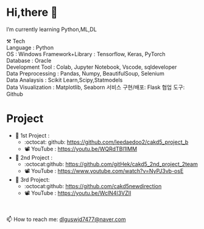 # Hi,there 👋
I’m currently learning Python,ML,DL

   ⚒️ Tech  
    Language : Python   
    OS : Windows 
    Framework+Library : Tensorflow, Keras, PyTorch  
    Database : Oracle  
    Development Tool : Colab, Jupyter Notebook, Vscode, sqldeveloper  
    Data Preprocessing : Pandas, Numpy, BeautifulSoup, Selenium  
    Data Analaysis : Scikit Learn,Scipy,Statmodels  
    Data Visualization : Matplotlib, Seaborn 
    서비스 구현/배포: Flask
    협업 도구: Github  
    
   
   
 # Project 
 - 💬 1st Project :
   -   :octocat: github:  https://github.com/leedaedoo2/cakd5_project_b 
   -   📽️ YouTube :  https://youtu.be/WQRdTBl1lMM
-   💬 2nd Project : 
    -   :octocat:github: https://github.com/gitHek/cakd5_2nd_project_2team 
    -   📽️ YouTube : https://www.youtube.com/watch?v=NyPJ3vb-osE 
-  💬 3rd Project:  
   - :octocat:github: https://github.com/cakd5newdirection
   -  📽️ YouTube : https://youtu.be/WclN4I3VZlI

    
    
    
</br>    

    
 📫 How to reach me: dlguswjd7477@naver.com
<!--
**hyunjung28/hyunjung28** is a ✨ _special_ ✨ repository because its `README.md` (this file) appears on your GitHub profile.

Here are some ideas to get you started:

- 🔭 I’m currently working on ...
- 🌱 
- 👯 I’m looking to collaborate on ...
- 🤔 I’m looking for help with ...
- 
- 📫 How to reach me: dlguswjd7477@naver.com
- 😄 Pronouns: ...
- ⚡ Fun fact: ...
-->
